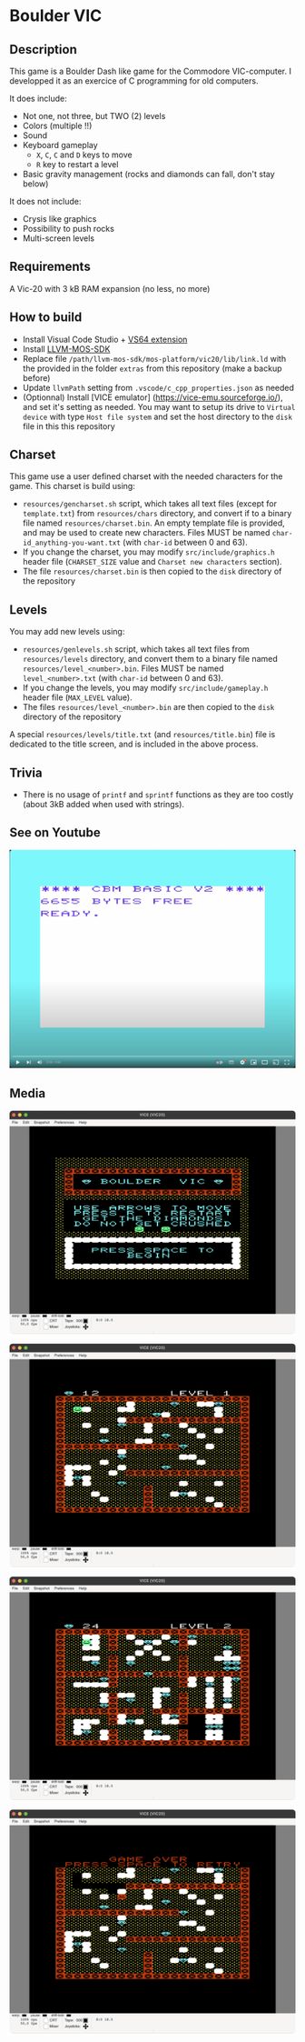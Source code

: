 Boulder VIC
===


Description
---

This game is a Boulder Dash like game for the Commodore VIC-computer. I developped it as an exercice of C programming for old computers.

It does include:

- Not one, not three, but TWO (2) levels
- Colors (multiple !!)
- Sound
- Keyboard gameplay
  - `X`, `C`, `C` and `D` keys to move
  - `R` key to restart a level
- Basic gravity management (rocks and diamonds can fall, don't stay below)


It does not include:

- Crysis like graphics
- Possibility to push rocks
- Multi-screen levels


Requirements
---

A Vic-20 with 3 kB RAM expansion (no less, no more)


How to build
---

- Install Visual Code Studio + [VS64 extension](https://marketplace.visualstudio.com/items?itemName=rosc.vs64)
- Install [LLVM-MOS-SDK](https://github.com/llvm-mos/llvm-mos-sdk)
- Replace file `/path/llvm-mos-sdk/mos-platform/vic20/lib/link.ld` with the provided in the folder `extras` from this repository (make a backup before)
- Update `llvmPath` setting from `.vscode/c_cpp_properties.json` as needed
- (Optionnal) Install [VICE emulator] (https://vice-emu.sourceforge.io/), and set it's setting as needed. You may want to setup its drive to `Virtual device` with type `Host file system` and set the host directory to the `disk` file in this this repository


Charset
---

This game use a user defined charset with the needed characters for the game. This charset is build using:

- `resources/gencharset.sh` script, which takes all text files (except for `template.txt`) from `resources/chars` directory, and convert if to a binary file named `resources/charset.bin`. An empty template file is provided, and may be used to create new characters. Files MUST be named `char-id_anything-you-want.txt` (with `char-id` between 0 and 63).
- If you change the charset, you may modify `src/include/graphics.h` header file (`CHARSET_SIZE` value and `Charset new characters` section).
- The file `resources/charset.bin` is then copied to the `disk` directory of the repository


Levels
---

You may add new levels using:

- `resources/genlevels.sh` script, which takes all text files from `resources/levels` directory, and convert them to a binary file named `resources/level_<number>.bin`. Files MUST be named `level_<number>.txt` (with `char-id` between 0 and 63).
- If you change the levels, you may modify `src/include/gameplay.h` header file (`MAX_LEVEL` value).
- The files `resources/level_<number>.bin` are then copied to the `disk` directory of the repository

A special `resources/levels/title.txt` (and `resources/title.bin`) file is dedicated to the title screen, and is included in the above process.



Trivia
--- 

- There is no usage of `printf` and `sprintf` functions as they are too costly (about 3kB added when used with strings).


See on Youtube
---

[![See on youtube](./extras/media/thumbnail.png)](https://www.youtube.com/watch?v=6Qauf9p5-1o "Boulder VIC")

Media
--- 

<p align="center">
  <img src="./extras/media/title_screen.png" alt="" />
</p>

<p align="center">
  <img src="./extras/media/level_1.png" alt="" />
</p>

<p align="center">
  <img src="./extras/media/level_2.png" alt="" />
</p>

<p align="center">
  <img src="./extras/media/dead.png" alt="" />
</p>
